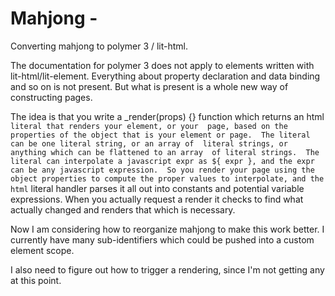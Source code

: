 # Mahjong - 

Converting mahjong to polymer 3 / lit-html.

The documentation for polymer 3 does not apply to elements
written with lit-html/lit-element.  Everything about property
declaration and data binding and so on is not present.  But
what is present is a whole new way of constructing pages.

The idea is that you write a _render(props) {} function which
returns an html`` literal that renders your element, or your 
page, based on the properties of the object that is your element
or page.  The literal can be one literal string, or an array of 
literal strings, or anything which can be flattened to an array 
of literal strings.  The literal can interpolate a javascript expr
as ${ expr }, and the expr can be any javascript expression.  So
you render your page using the object properties to compute the
proper values to interpolate, and the html`` literal handler parses
it all out into constants and potential variable expressions.  When
you actually request a render it checks to find what actually changed
and renders that which is necessary.

Now I am considering how to reorganize mahjong to make this work
better.  I currently have many sub-identifiers which could be pushed
into a custom element scope.

I also need to figure out how to trigger a rendering, since I'm not getting
any at this point.
